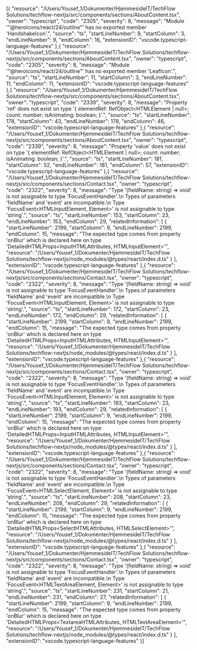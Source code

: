 [{
	"resource": "/Users/Yousef_1/Dokumenter/HjemmesideIT/TechFlow Solutions/techflow-nextjs/src/components/sections/AboutContent.tsx",
	"owner": "typescript",
	"code": "2305",
	"severity": 8,
	"message": "Module '\"@heroicons/react/24/outline\"' has no exported member 'HandshakeIcon'.",
	"source": "ts",
	"startLineNumber": 9,
	"startColumn": 3,
	"endLineNumber": 9,
	"endColumn": 16,
	"extensionID": "vscode.typescript-language-features"
},{
	"resource": "/Users/Yousef_1/Dokumenter/HjemmesideIT/TechFlow Solutions/techflow-nextjs/src/components/sections/AboutContent.tsx",
	"owner": "typescript",
	"code": "2305",
	"severity": 8,
	"message": "Module '\"@heroicons/react/24/outline\"' has no exported member 'LeafIcon'.",
	"source": "ts",
	"startLineNumber": 11,
	"startColumn": 3,
	"endLineNumber": 11,
	"endColumn": 11,
	"extensionID": "vscode.typescript-language-features"
},{
	"resource": "/Users/Yousef_1/Dokumenter/HjemmesideIT/TechFlow Solutions/techflow-nextjs/src/components/sections/AboutContent.tsx",
	"owner": "typescript",
	"code": "2339",
	"severity": 8,
	"message": "Property 'ref' does not exist on type '{ elementRef: RefObject<HTMLElement | null>; count: number; isAnimating: boolean; }'.",
	"source": "ts",
	"startLineNumber": 178,
	"startColumn": 43,
	"endLineNumber": 178,
	"endColumn": 46,
	"extensionID": "vscode.typescript-language-features"
},{
	"resource": "/Users/Yousef_1/Dokumenter/HjemmesideIT/TechFlow Solutions/techflow-nextjs/src/components/sections/AboutContent.tsx",
	"owner": "typescript",
	"code": "2339",
	"severity": 8,
	"message": "Property 'value' does not exist on type '{ elementRef: RefObject<HTMLElement | null>; count: number; isAnimating: boolean; }'.",
	"source": "ts",
	"startLineNumber": 181,
	"startColumn": 52,
	"endLineNumber": 181,
	"endColumn": 57,
	"extensionID": "vscode.typescript-language-features"
},{
	"resource": "/Users/Yousef_1/Dokumenter/HjemmesideIT/TechFlow Solutions/techflow-nextjs/src/components/sections/Contact.tsx",
	"owner": "typescript",
	"code": "2322",
	"severity": 8,
	"message": "Type '(fieldName: string) => void' is not assignable to type 'FocusEventHandler<HTMLInputElement>'.\n  Types of parameters 'fieldName' and 'event' are incompatible.\n    Type 'FocusEvent<HTMLInputElement, Element>' is not assignable to type 'string'.",
	"source": "ts",
	"startLineNumber": 153,
	"startColumn": 23,
	"endLineNumber": 153,
	"endColumn": 29,
	"relatedInformation": [
		{
			"startLineNumber": 2199,
			"startColumn": 9,
			"endLineNumber": 2199,
			"endColumn": 15,
			"message": "The expected type comes from property 'onBlur' which is declared here on type 'DetailedHTMLProps<InputHTMLAttributes<HTMLInputElement>, HTMLInputElement>'",
			"resource": "/Users/Yousef_1/Dokumenter/HjemmesideIT/TechFlow Solutions/techflow-nextjs/node_modules/@types/react/index.d.ts"
		}
	],
	"extensionID": "vscode.typescript-language-features"
},{
	"resource": "/Users/Yousef_1/Dokumenter/HjemmesideIT/TechFlow Solutions/techflow-nextjs/src/components/sections/Contact.tsx",
	"owner": "typescript",
	"code": "2322",
	"severity": 8,
	"message": "Type '(fieldName: string) => void' is not assignable to type 'FocusEventHandler<HTMLInputElement>'.\n  Types of parameters 'fieldName' and 'event' are incompatible.\n    Type 'FocusEvent<HTMLInputElement, Element>' is not assignable to type 'string'.",
	"source": "ts",
	"startLineNumber": 172,
	"startColumn": 23,
	"endLineNumber": 172,
	"endColumn": 29,
	"relatedInformation": [
		{
			"startLineNumber": 2199,
			"startColumn": 9,
			"endLineNumber": 2199,
			"endColumn": 15,
			"message": "The expected type comes from property 'onBlur' which is declared here on type 'DetailedHTMLProps<InputHTMLAttributes<HTMLInputElement>, HTMLInputElement>'",
			"resource": "/Users/Yousef_1/Dokumenter/HjemmesideIT/TechFlow Solutions/techflow-nextjs/node_modules/@types/react/index.d.ts"
		}
	],
	"extensionID": "vscode.typescript-language-features"
},{
	"resource": "/Users/Yousef_1/Dokumenter/HjemmesideIT/TechFlow Solutions/techflow-nextjs/src/components/sections/Contact.tsx",
	"owner": "typescript",
	"code": "2322",
	"severity": 8,
	"message": "Type '(fieldName: string) => void' is not assignable to type 'FocusEventHandler<HTMLInputElement>'.\n  Types of parameters 'fieldName' and 'event' are incompatible.\n    Type 'FocusEvent<HTMLInputElement, Element>' is not assignable to type 'string'.",
	"source": "ts",
	"startLineNumber": 193,
	"startColumn": 23,
	"endLineNumber": 193,
	"endColumn": 29,
	"relatedInformation": [
		{
			"startLineNumber": 2199,
			"startColumn": 9,
			"endLineNumber": 2199,
			"endColumn": 15,
			"message": "The expected type comes from property 'onBlur' which is declared here on type 'DetailedHTMLProps<InputHTMLAttributes<HTMLInputElement>, HTMLInputElement>'",
			"resource": "/Users/Yousef_1/Dokumenter/HjemmesideIT/TechFlow Solutions/techflow-nextjs/node_modules/@types/react/index.d.ts"
		}
	],
	"extensionID": "vscode.typescript-language-features"
},{
	"resource": "/Users/Yousef_1/Dokumenter/HjemmesideIT/TechFlow Solutions/techflow-nextjs/src/components/sections/Contact.tsx",
	"owner": "typescript",
	"code": "2322",
	"severity": 8,
	"message": "Type '(fieldName: string) => void' is not assignable to type 'FocusEventHandler<HTMLSelectElement>'.\n  Types of parameters 'fieldName' and 'event' are incompatible.\n    Type 'FocusEvent<HTMLSelectElement, Element>' is not assignable to type 'string'.",
	"source": "ts",
	"startLineNumber": 208,
	"startColumn": 23,
	"endLineNumber": 208,
	"endColumn": 29,
	"relatedInformation": [
		{
			"startLineNumber": 2199,
			"startColumn": 9,
			"endLineNumber": 2199,
			"endColumn": 15,
			"message": "The expected type comes from property 'onBlur' which is declared here on type 'DetailedHTMLProps<SelectHTMLAttributes<HTMLSelectElement>, HTMLSelectElement>'",
			"resource": "/Users/Yousef_1/Dokumenter/HjemmesideIT/TechFlow Solutions/techflow-nextjs/node_modules/@types/react/index.d.ts"
		}
	],
	"extensionID": "vscode.typescript-language-features"
},{
	"resource": "/Users/Yousef_1/Dokumenter/HjemmesideIT/TechFlow Solutions/techflow-nextjs/src/components/sections/Contact.tsx",
	"owner": "typescript",
	"code": "2322",
	"severity": 8,
	"message": "Type '(fieldName: string) => void' is not assignable to type 'FocusEventHandler<HTMLTextAreaElement>'.\n  Types of parameters 'fieldName' and 'event' are incompatible.\n    Type 'FocusEvent<HTMLTextAreaElement, Element>' is not assignable to type 'string'.",
	"source": "ts",
	"startLineNumber": 231,
	"startColumn": 21,
	"endLineNumber": 231,
	"endColumn": 27,
	"relatedInformation": [
		{
			"startLineNumber": 2199,
			"startColumn": 9,
			"endLineNumber": 2199,
			"endColumn": 15,
			"message": "The expected type comes from property 'onBlur' which is declared here on type 'DetailedHTMLProps<TextareaHTMLAttributes<HTMLTextAreaElement>, HTMLTextAreaElement>'",
			"resource": "/Users/Yousef_1/Dokumenter/HjemmesideIT/TechFlow Solutions/techflow-nextjs/node_modules/@types/react/index.d.ts"
		}
	],
	"extensionID": "vscode.typescript-language-features"
}]
